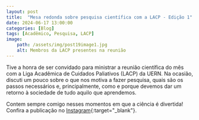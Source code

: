 ```yaml
---
layout: post
title:  "Mesa redonda sobre pesquisa científica com a LACP - Edição 1"
date: 2024-06-17 13:00:00
categories: [Blog]
tags: [Acadêmico, Pesquisa, LACP]
image: 
    path: /assets/img/post19image1.jpg
    alt: Membros da LACP presentes na reunião
---
```


Tive a honra de ser convidado para ministrar a reunião científica do mês com a Liga Acadêmica de Cuidados Paliativos (LACP) da UERN. Na ocasião, discuti um pouco sobre o que nos motiva a fazer pesquisa, quais são os passos necessários e, principalmente, como e porque devemos dar um retorno à sociedade de tudo aquilo que aprendemos.

Contem sempre comigo nesses momentos em que a ciência é divertida! Confira a publicação no [Instagram](https://www.instagram.com/p/C8WrOPpuCrJ/){:target="_blank"}.